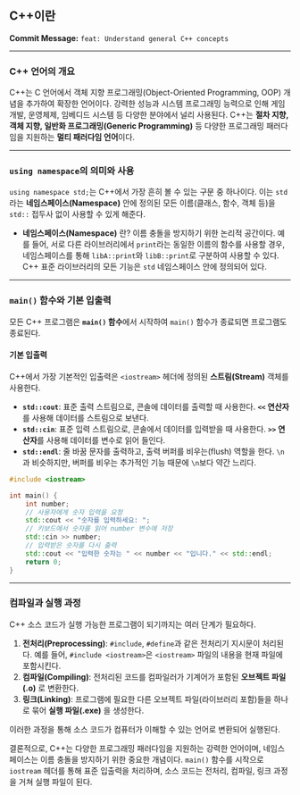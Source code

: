 ## C++이란 

**Commit Message:** `feat: Understand general C++ concepts`

-----

### C++ 언어의 개요

C++는 C 언어에서 객체 지향 프로그래밍(Object-Oriented Programming, OOP) 개념을 추가하여 확장한 언어이다. 강력한 성능과 시스템 프로그래밍 능력으로 인해 게임 개발, 운영체제, 임베디드 시스템 등 다양한 분야에서 널리 사용된다. C++는 **절차 지향, 객체 지향, 일반화 프로그래밍(Generic Programming)** 등 다양한 프로그래밍 패러다임을 지원하는 **멀티 패러다임 언어**이다.

-----

### `using namespace`의 의미와 사용

`using namespace std;`는 C++에서 가장 흔히 볼 수 있는 구문 중 하나이다. 이는 `std`라는 **네임스페이스(Namespace)** 안에 정의된 모든 이름(클래스, 함수, 객체 등)을 `std::` 접두사 없이 사용할 수 있게 해준다.

  * **네임스페이스(Namespace)** 란?
    이름 충돌을 방지하기 위한 논리적 공간이다. 예를 들어, 서로 다른 라이브러리에서 `print`라는 동일한 이름의 함수를 사용할 경우, 네임스페이스를 통해 `libA::print`와 `libB::print`로 구분하여 사용할 수 있다. C++ 표준 라이브러리의 모든 기능은 `std` 네임스페이스 안에 정의되어 있다.

-----

### `main()` 함수와 기본 입출력

모든 C++ 프로그램은 **`main()` 함수**에서 시작하여 `main()` 함수가 종료되면 프로그램도 종료된다.

#### 기본 입출력

C++에서 가장 기본적인 입출력은 `<iostream>` 헤더에 정의된 **스트림(Stream)** 객체를 사용한다.

  * **`std::cout`**: 표준 출력 스트림으로, 콘솔에 데이터를 출력할 때 사용한다. **`<<` 연산자**를 사용해 데이터를 스트림으로 보낸다.
  * **`std::cin`**: 표준 입력 스트림으로, 콘솔에서 데이터를 입력받을 때 사용한다. **`>>` 연산자**를 사용해 데이터를 변수로 읽어 들인다.
  * **`std::endl`**: 줄 바꿈 문자를 출력하고, 출력 버퍼를 비우는(flush) 역할을 한다. `\n`과 비슷하지만, 버퍼를 비우는 추가적인 기능 때문에 `\n`보다 약간 느리다.

<!-- end list -->

```cpp
#include <iostream>

int main() {
    int number;
    // 사용자에게 숫자 입력을 요청
    std::cout << "숫자를 입력하세요: ";
    // 키보드에서 숫자를 읽어 number 변수에 저장
    std::cin >> number; 
    // 입력받은 숫자를 다시 출력
    std::cout << "입력한 숫자는 " << number << "입니다." << std::endl;
    return 0; 
}
```

-----

### 컴파일과 실행 과정

C++ 소스 코드가 실행 가능한 프로그램이 되기까지는 여러 단계가 필요하다.

1.  **전처리(Preprocessing)**: `#include`, `#define`과 같은 전처리기 지시문이 처리된다. 예를 들어, `#include <iostream>`은 `<iostream>` 파일의 내용을 현재 파일에 포함시킨다.
2.  **컴파일(Compiling)**: 전처리된 코드를 컴파일러가 기계어가 포함된 **오브젝트 파일(.o)** 로 변환한다.
3.  **링크(Linking)**: 프로그램에 필요한 다른 오브젝트 파일(라이브러리 포함)들을 하나로 묶어 **실행 파일(.exe)** 을 생성한다.

이러한 과정을 통해 소스 코드가 컴퓨터가 이해할 수 있는 언어로 변환되어 실행된다.

결론적으로, C++는 다양한 프로그래밍 패러다임을 지원하는 강력한 언어이며, 네임스페이스는 이름 충돌을 방지하기 위한 중요한 개념이다. `main()` 함수를 시작으로 `iostream` 헤더를 통해 표준 입출력을 처리하며, 소스 코드는 전처리, 컴파일, 링크 과정을 거쳐 실행 파일이 된다.